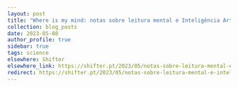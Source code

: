 ```yaml
---
layout: post
title: "Where is my mind: notas sobre leitura mental e Inteligência Artificial"
collection: blog_posts
date: 2023-05-08
author_profile: true
sidebar: true
tags: science
elsewhere: Shifter
elsewhere_link: https://shifter.pt/2023/05/notas-sobre-leitura-mental-e-inteligencia-artificial/
redirect: https://shifter.pt/2023/05/notas-sobre-leitura-mental-e-inteligencia-artificial/
---
```

